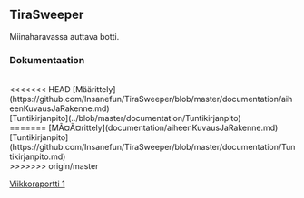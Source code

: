 ## TiraSweeper
Miinaharavassa auttava botti.<br />

### Dokumentaation
<br />
<<<<<<< HEAD
[Määrittely](https://github.com/Insanefun/TiraSweeper/blob/master/documentation/aiheenKuvausJaRakenne.md) <br />
[Tuntikirjanpito](../blob/master/documentation/Tuntikirjanpito) <br />
=======
[MÃ¤Ã¤rittely](documentation/aiheenKuvausJaRakenne.md) <br />
[Tuntikirjanpito](https://github.com/Insanefun/TiraSweeper/blob/master/documentation/Tuntikirjanpito.md) <br />
>>>>>>> origin/master
<br />

[Viikkoraportti 1](https://github.com/Insanefun/TiraSweeper/blob/master/documentation/viikkoraportti.md)
